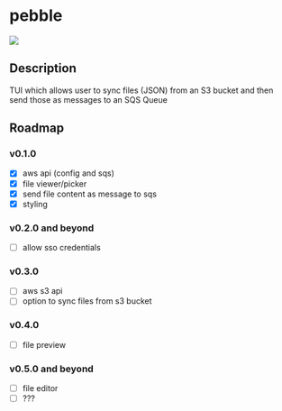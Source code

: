 # pebble

<p>
  <img src="https://img.shields.io/badge/status-dev-red" />
</p>

## Description
TUI which allows user to sync files (JSON) from an S3 bucket and then send those as messages to an SQS Queue

## Roadmap

### v0.1.0
- [x] aws api (config and sqs)
- [x] file viewer/picker
- [x] send file content as message to sqs
- [x] styling

### v0.2.0 and beyond
- [ ] allow sso credentials

### v0.3.0
- [ ] aws s3 api
- [ ] option to sync files from s3 bucket

### v0.4.0
- [ ] file preview

### v0.5.0 and beyond
- [ ] file editor
- [ ] ???
